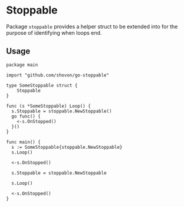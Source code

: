 # Stoppable

Package `stoppable` provides a helper struct to be extended into for the purpose of identifying when loops end.

## Usage

```
package main

import "github.com/shovon/go-stoppable"

type SomeStoppable struct {
	Stoppable
}

func (s *SomeStoppable) Loop() {
  s.Stoppable = stoppable.NewStoppable()
  go func() {
    <-s.OnStopped()
  }()
}

func main() {
  s := SomeStoppable{stoppable.NewStoppable}
  s.Loop()

  <-s.OnStopped()

  s.Stoppable = stoppable.NewStoppable

  s.Loop()

  <-s.OnStopped()
}
```
